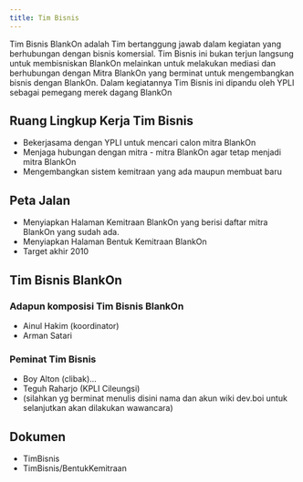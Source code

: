 ```yaml
---
title: Tim Bisnis
---
```


Tim Bisnis BlankOn adalah Tim bertanggung jawab dalam kegiatan yang berhubungan dengan bisnis komersial. Tim Bisnis ini bukan terjun langsung untuk
membisniskan BlankOn melainkan untuk melakukan mediasi dan berhubungan dengan Mitra BlankOn yang berminat untuk mengembangkan bisnis dengan BlankOn. Dalam
kegiatannya Tim Bisnis ini dipandu oleh YPLI sebagai pemegang merek dagang BlankOn

## Ruang Lingkup Kerja Tim Bisnis 
* Bekerjasama dengan YPLI untuk mencari calon mitra BlankOn
* Menjaga hubungan dengan mitra - mitra BlankOn agar tetap menjadi mitra
  BlankOn
* Mengembangkan sistem kemitraan yang ada maupun membuat baru

## Peta Jalan 
* Menyiapkan Halaman Kemitraan BlankOn yang berisi daftar mitra BlankOn
  yang sudah ada.
* Menyiapkan Halaman Bentuk Kemitraan BlankOn
* Target akhir 2010

## Tim Bisnis BlankOn 
### Adapun komposisi Tim Bisnis BlankOn
* Ainul Hakim (koordinator)
* Arman Satari

### Peminat Tim Bisnis
* Boy Alton (clibak)...
* Teguh Raharjo (KPLI Cileungsi)
* (silahkan yg berminat menulis disini nama dan akun wiki dev.boi untuk
  selanjutkan akan dilakukan wawancara)
  
## Dokumen 
* TimBisnis
* TimBisnis/BentukKemitraan
